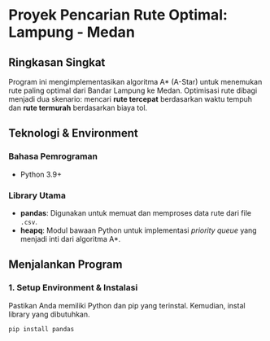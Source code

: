 # Proyek Pencarian Rute Optimal: Lampung - Medan

## Ringkasan Singkat

Program ini mengimplementasikan algoritma A* (A-Star) untuk menemukan rute paling optimal dari Bandar Lampung ke Medan. Optimisasi rute dibagi menjadi dua skenario: mencari **rute tercepat** berdasarkan waktu tempuh dan **rute termurah** berdasarkan biaya tol.

## Teknologi & Environment

### Bahasa Pemrograman
* Python 3.9+

### Library Utama
* **pandas**: Digunakan untuk memuat dan memproses data rute dari file `.csv`.
* **heapq**: Modul bawaan Python untuk implementasi *priority queue* yang menjadi inti dari algoritma A*.

## Menjalankan Program

### 1. Setup Environment & Instalasi
Pastikan Anda memiliki Python dan pip yang terinstal. Kemudian, instal library yang dibutuhkan.

```bash
pip install pandas
```
